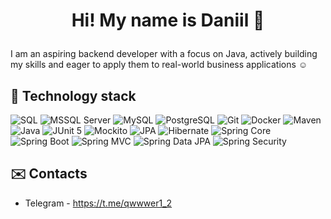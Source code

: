 # <p align="center">Hi! My name is Daniil 👋</p>

I am an aspiring backend developer with a focus on Java, actively building my skills and eager to apply them to real-world business applications :relaxed:

## 🔧 Technology stack 
![SQL](https://img.shields.io/badge/-SQL-363636?style=for-the-badge)
![MSSQL Server](https://img.shields.io/badge/-MSSQL%20Server-white?style=for-the-badge)
![MySQL](https://img.shields.io/badge/-MySQL-4479A1?style=for-the-badge&logo=mysql&logoColor=white)
![PostgreSQL](https://img.shields.io/badge/PostgreSQL-4169E1?style=for-the-badge&logo=postgresql&logoColor=white)
![Git](https://img.shields.io/badge/-Git-F05032?style=for-the-badge&logo=git&logoColor=white)
![Docker](https://img.shields.io/badge/-Docker-2496ED?style=for-the-badge&logo=docker&logoColor=white)
![Maven](https://img.shields.io/badge/-Maven-C71A36?style=for-the-badge&logo=apachemaven&logoColor=white)
![Java](https://img.shields.io/badge/Java-F89820?style=for-the-badge)
![JUnit 5](https://img.shields.io/badge/JUnit5-25A162?style=for-the-badge&logo=junit5&logoColor=white)
![Mockito](https://img.shields.io/badge/Mockito-88CE02?style=for-the-badge)
![JPA](https://img.shields.io/badge/JPA-F37143?style=for-the-badge)
![Hibernate](https://img.shields.io/badge/Hibernate-59666C?style=for-the-badge&logo=hibernate&logoColor=white)
![Spring Core](https://img.shields.io/badge/Spring%20Core-6DB33F?style=for-the-badge&logo=spring&logoColor=white)
![Spring Boot](https://img.shields.io/badge/Spring%20Boot-6DB33F?style=for-the-badge&logo=springboot&logoColor=white)
![Spring MVC](https://img.shields.io/badge/Spring%20MVC-6DB33F?style=for-the-badge)
![Spring Data JPA](https://img.shields.io/badge/Spring%20Data%20JPA-6DB33F?style=for-the-badge)
![Spring Security](https://img.shields.io/badge/Spring%20Security-6DB33F?style=for-the-badge)

## ✉️ Contacts
* Telegram - https://t.me/qwwwer1_2


